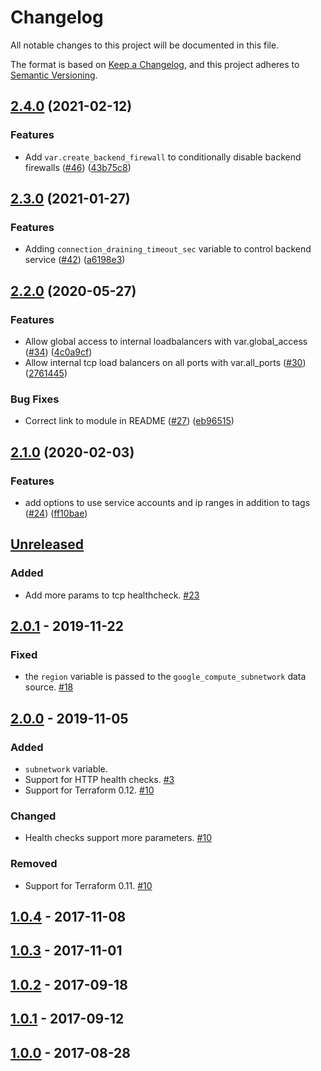 # Changelog
All notable changes to this project will be documented in this file.

The format is based on [Keep a Changelog](https://keepachangelog.com/en/1.0.0/),
and this project adheres to [Semantic Versioning](https://semver.org/spec/v2.0.0.html).

## [2.4.0](https://www.github.com/terraform-google-modules/terraform-google-lb-internal/compare/v2.3.0...v2.4.0) (2021-02-12)


### Features

* Add `var.create_backend_firewall` to conditionally disable backend firewalls ([#46](https://www.github.com/terraform-google-modules/terraform-google-lb-internal/issues/46)) ([43b75c8](https://www.github.com/terraform-google-modules/terraform-google-lb-internal/commit/43b75c83c0f788a86ed3bcc1f2680b3f23d6635f))

## [2.3.0](https://www.github.com/terraform-google-modules/terraform-google-lb-internal/compare/v2.2.0...v2.3.0) (2021-01-27)


### Features

* Adding `connection_draining_timeout_sec` variable to control backend service ([#42](https://www.github.com/terraform-google-modules/terraform-google-lb-internal/issues/42)) ([a6198e3](https://www.github.com/terraform-google-modules/terraform-google-lb-internal/commit/a6198e31e7155530f762d4078394a8e9d8b76b28))

## [2.2.0](https://www.github.com/terraform-google-modules/terraform-google-lb-internal/compare/v2.1.0...v2.2.0) (2020-05-27)


### Features

* Allow global access to internal loadbalancers with var.global_access ([#34](https://www.github.com/terraform-google-modules/terraform-google-lb-internal/issues/34)) ([4c0a9cf](https://www.github.com/terraform-google-modules/terraform-google-lb-internal/commit/4c0a9cf7b4677133ac9158cc4192ddf0a0e6d052))
* Allow internal tcp load balancers on all ports with var.all_ports ([#30](https://www.github.com/terraform-google-modules/terraform-google-lb-internal/issues/30)) ([2761445](https://www.github.com/terraform-google-modules/terraform-google-lb-internal/commit/276144531017152ddcba1ca02073bfa1844d39bb))


### Bug Fixes

* Correct link to module in README ([#27](https://www.github.com/terraform-google-modules/terraform-google-lb-internal/issues/27)) ([eb96515](https://www.github.com/terraform-google-modules/terraform-google-lb-internal/commit/eb96515fdd9f8a6adae5bd44c15adb9e1f0e06fd))

## [2.1.0](https://www.github.com/terraform-google-modules/terraform-google-lb-internal/compare/v2.0.1...v2.1.0) (2020-02-03)


### Features

* add options to use service accounts and ip ranges in addition to tags ([#24](https://www.github.com/terraform-google-modules/terraform-google-lb-internal/issues/24)) ([ff10bae](https://www.github.com/terraform-google-modules/terraform-google-lb-internal/commit/ff10baefbbf6e7e5ee18e534df17d567b65a020f))

## [Unreleased]

### Added

- Add more params to tcp healthcheck. [#23](https://github.com/terraform-google-modules/terraform-google-lb-internal/pull/23)

## [2.0.1] - 2019-11-22

### Fixed

- the `region` variable is passed to the `google_compute_subnetwork` data source. [#18]

## [2.0.0] - 2019-11-05

### Added

- `subnetwork` variable.
- Support for HTTP health checks. [#3]
- Support for Terraform 0.12. [#10]

### Changed

- Health checks support more parameters. [#10]

### Removed

- Support for Terraform 0.11. [#10]

## [1.0.4] - 2017-11-08

## [1.0.3] - 2017-11-01

## [1.0.2] - 2017-09-18

## [1.0.1] - 2017-09-12

## [1.0.0] - 2017-08-28

[Unreleased]: https://github.com/terraform-google-modules/terraform-google-lb-internal/compare/v2.0.1...HEAD
[2.0.1]: https://github.com/terraform-google-modules/terraform-google-lb-internal/compare/v2.0.0...v2.0.1
[2.0.0]: https://github.com/terraform-google-modules/terraform-google-lb-internal/compare/1.0.4...v2.0.0
[1.0.4]: https://github.com/terraform-google-modules/terraform-google-lb-internal/compare/1.0.3...1.0.4
[1.0.3]: https://github.com/terraform-google-modules/terraform-google-lb-internal/compare/1.0.2...1.0.3
[1.0.2]: https://github.com/terraform-google-modules/terraform-google-lb-internal/compare/1.0.1...1.0.2
[1.0.1]: https://github.com/terraform-google-modules/terraform-google-lb-internal/compare/1.0.0...1.0.1
[1.0.0]: https://github.com/terraform-google-modules/terraform-google-lb-internal/releases/tag/1.0.0

[#18]: https://github.com/terraform-google-modules/terraform-google-lb-internal/issues/18
[#10]: https://github.com/terraform-google-modules/terraform-google-lb-internal/issues/10
[#3]: https://github.com/terraform-google-modules/terraform-google-lb-internal/issues/3
